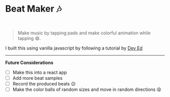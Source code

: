 # Beat Maker :notes:
<br/>

> Make music by tapping pads and make colorful animation while tapping :smile:. 

I built this using vanilla javascript by following a tutorial by [Dev Ed]('https://youtu.be/2VJlzeEVL8A')  

---  
**Future Considerations**

* [ ] Make this into a react app
* [ ] Add more beat samples
* [ ] Record the produced beats :wink:
* [ ] Make the color balls of random sizes and move in random directions :stuck_out_tongue_closed_eyes:
